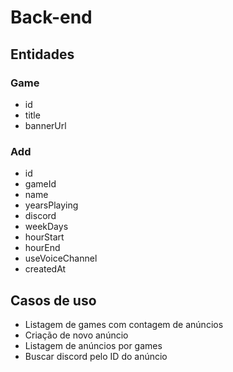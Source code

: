 # Back-end

## Entidades

### Game

- id
- title
- bannerUrl

### Add

- id
- gameId
- name
- yearsPlaying
- discord
- weekDays
- hourStart
- hourEnd
- useVoiceChannel
- createdAt

## Casos de uso

- Listagem de games com contagem de anúncios
- Criação de novo anúncio
- Listagem de anúncios por games
- Buscar discord pelo ID do anúncio
